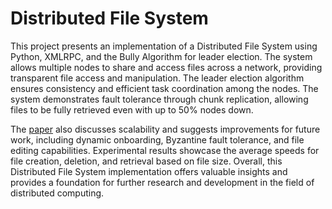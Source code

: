 # Distributed File System

This project presents an implementation of a Distributed File System using Python, XMLRPC, and the Bully Algorithm for leader election. The system allows multiple nodes to share and access files across a network, providing transparent file access and manipulation. The leader election algorithm ensures consistency and efficient task coordination among the nodes. The system demonstrates fault tolerance through chunk replication, allowing files to be fully retrieved even with up to 50\% nodes down.

The [paper](https://github.com/hrishi-1337/distributed_file_system/blob/main/report.pdf) also discusses scalability and suggests improvements for future work, including dynamic onboarding, Byzantine fault tolerance, and file editing capabilities. Experimental results showcase the average speeds for file creation, deletion, and retrieval based on file size. Overall, this Distributed File System implementation offers valuable insights and provides a foundation for further research and development in the field of distributed computing.